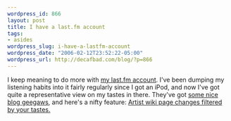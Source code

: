```yaml
--- 
wordpress_id: 866
layout: post
title: I have a last.fm account
tags: 
- asides
wordpress_slug: i-have-a-lastfm-account
wordpress_date: "2006-02-12T23:52:22-05:00"
wordpress_url: http://decafbad.com/blog/?p=866
---
```

I keep meaning to do more with <a href="http://www.last.fm/user/deusx/">my last.fm account</a>.  I've been dumping my listening habits into it fairly regularly since I got an iPod, and now I've got quite a representative view on my tastes in there.  They've got <a href="http://www.last.fm/onyoursite/">some nice blog geegaws</a>, and here's a nifty feature:  <a href="http://www.last.fm/recommended/wikis/">Artist wiki page changes filtered by your tastes.</a>
